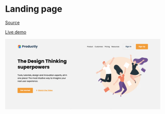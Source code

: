 # Landing page

[Source](https://www.sketchappsources.com/free-source/4244-productly-landing-page-sketch-freebie-resource.html)

[Live demo](https://tictak21.github.io/productly/)

![Productly-Preview](./img/productly_preview-img.png)
